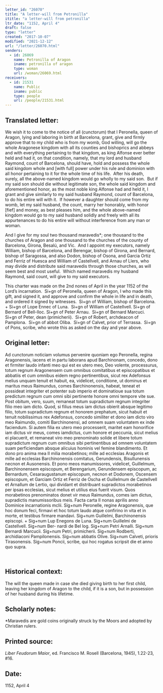 ```yaml
---
letter_id: "26070"
title: "A letter-will from Petronilla"
ititle: "a letter-will from petronilla"
ltr_date: "1152, April 4"
draft: false
type: "letter"
created: "2017-10-07"
modified: "2021-12-12"
url: "/letter/26070.html"
senders:
  - id: 26069
    name: Petronilla of Aragon
    iname: petronilla of aragon
    type: woman
    url: /woman/26069.html
receivers:
  - id: 21531
    name: Public
    iname: public
    type: people
    url: /people/21531.html
---
```

<h2> Translated letter:</h2><p>We wish it to come to the notice of all (cunctorum) that I Peronella, queen of Aragon, lying and laboring in birth at Barcelona, grant, give and firmly approve that to my child who is from my womb, God willing, will go the whole Aragonese kingdom with all its counties and bishoprics and abbeys and with everything pertaining to that kingdom, as king Alfonse ever better held and had it, on that condition, namely, that my lord and husband Raymond, count of Barcelona, should have, hold and possess the whole said kingdom whole and [with full] power under his rule and dominion with all honor pertaining to it for the whole time of his life.&nbsp; After his death, surely, all the above-named kingdom would go wholly to my said son.&nbsp; But if my said son should die without legitimate son, the whole said kingdom and aforementioned honor, as the most noble king Alfonse had and held it, I grant and give similarly to my said husband Raymond, count of Barcelona, to do his entire will with it.&nbsp; If however a daughter should come from my womb, let my said husband, the count, marry her honorably, with honor [fief] and money, as best pleases him, and the whole above-named kingdom would go to my said husband solidly and freely with all its appurtenances to do his entire will without interference from any man or woman.</p><p>And I give for my soul two thousand maravedis*; one thousand to the churches of Aragon and one thousand to the churches of the county of Barcelona, Girona, Besalú, and Vic.&nbsp; And I appoint my executors, namely William, bishop of Barcelona, and Berengar, bishop of Girona, and Bernard, bishop of Saragossa, and also Dodon, bishop of Osona, and Garcia Ortiz and Ferriz of Huesca and William of Castellvell, and Arnau of Llers, who may divide and distribute said maravedis through those churches, as will seem best and most useful.&nbsp; Which named maravedis my husband Raymond, said count, will give to my said executors.&nbsp;</p><p>This charter was made on the 2nd nones of April in the year 1152 of the Lord’s incarnation.&nbsp; Si+gn of Peronella, queen of Aragon, I who made this gift, and signed it, and approve and confirm the whole in life and in death, and ordered it signed by witnesses.&nbsp; Si+gn of William, bishop of Barcelona.&nbsp; + Si+gn of Lope Ennec of Luna.&nbsp; Si+gn of William of Castellvell. Si+gn of Bernard of Bell-lloc. Si+gn of Peter Arnau.&nbsp; Si+gn of Bernard Marcuci.&nbsp; Si+gn of Peter, dean (primicherii).&nbsp; Si+gn of Robert, archdeacon of Pamplona.&nbsp; Si+gn of abbot Oliba.&nbsp; Si+gn of Calvet, prior of Terrassa.&nbsp; Si+gn of Pons, scribe, who wrote this as asked on the day and year above.</p><h2 class="mt-4"> Original letter:</h2><p><span>Ad cunctorum noticiam volumus pervenire quoniam ego Peronella, regina Aragonensis, iacens et in partu laborans apud Barchinonam, concedo, dono et firmiter laudo infanti meo qui est ex utero meo, Deo volente, processurus, totum regnum Aragonensem cum omnibus comitatibus et episcopatibus et abbatiis et cum omnibus eidem regno pertinentibus, sicut rex Adefonsus melius unquam tenuit et habuit, ea, videlicet, conditione, ut dominus et maritus meus Raimundus, comes Barchinonensis, habeat, teneat et possideat integriter et potenter sub imperio et dominatioue sua totum predictum regnum cum omni sibi pertinente honore omni tempore vite sue. Post obitum, vero, suum, remaneat totum supradictum regnum integriter filio meo iam dicto. Quod, si filius meus iam dictus obierit absque legitimo filio, totum supradictum regnum et honorem prephatum, sicut habuit et tenuit nobilissimus rex Adefonsus, concedo similiter et dono iam dicto viro meo Raimundo, comiti Barchinonensi, ad omnem suam voluntatem ex inde faciendum. Si autem filia ex utero meo processerit, maritet eam honorifice iam dictus vir meus, comes iamdictus, cum honore et peccunia, sicut melius ei placuerit, et remaneat viro meo prenominato solide et libere totum supradictum regnum cum omnibus sibi pertinentibus ad omnem voluntatem suam perficiendam absque alicuius hominis vel femine blandimento. Et dono pro anima mea II milia morabetinos; mille ad ecclesias Aragonis et mille ad ecclesias Barchinonensis comitatus, Gerundensis, Bisullunensis necnon et Ausonensis. Et pono meos manumissores, videlicet, Guillelmum, Barchinonensem episcopum, et Berengarium, Gerundensem episcopum, ac Bernardum, Cesaraugustanum episcopum, necnon et Dodonem, Oscensem episcopum, et Garciam Ortiz et Ferriz de Oscha et Guillelmum de Castellvell et Arnallum de Lertio, qui dividant et distribuant supradictos morabetinos per ipsas ecclesias, sicut melius et utilius eius fuerit visum. Quos morabetinos prenominatos donet vir meus Raimundus, comes iam dictus, supradictis manumissoribus meis. Facta carta</span><span> II </span><span>nonas aprilis anno Dominice incarnationis</span><span> mclii.</span><span> Sig+num Peronelle, regine Aragonensis, que hoc donum feci, firmavi et hoc totum laudo atque confirino in vita et in morte, et testibus firmare mandavi. Sig+num Guillelmi, Barchinonensis episcopi. + Sig+num Lup Enegons de Luna. Sig+num Guillelmi de Castellvell. Sig+num Ber- nardi de Bel log. Sig+num Petri Arnalli. Sig+num Bernardi Marcucii. Sig+num Petri, primicherii. Sig+num Rodberti, archidiaconi Pampilonensis. Sig+num abbatis Olive. Sig+num Calveti, prioris Tirasonensis. Sig+num Poncii, scribe, qui hoc rogatus scripsit die et anno quo supra.</span></p><p>&nbsp;</p><h2 class="mt-4"> Historical context:</h2><p>The will the queen made in case she died giving birth to her first child, leaving her kingdom of Aragon to the child, if it is a son, but in possession of her husband during his lifetime.</p><h2 class="mt-4"> Scholarly notes:</h2><p>*Maravedis are gold coins originally struck by the Moors and adopted by Christian rulers.</p><h2 class="mt-4"> Printed source:</h2><p><em>Liber Feudorum Maior</em>, ed. Francisco M. Rosell (Barcelona, 1945), 1.22-23, #16.</p><h2 class="mt-4"> Date:</h2>1152, April 4